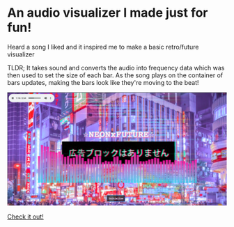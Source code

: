 # An audio visualizer I made just for fun!
Heard a song I liked and it inspired me to make a basic retro/future visualizer

TLDR; It takes sound and converts the audio into frequency data which was then used to set the size of each bar. As the song plays on the container of bars updates, making the bars look like they're moving to the beat!

![Screenshot](/images/nfav.webp)

[Check it out!](https://audio-visualizer-project.web.app)
